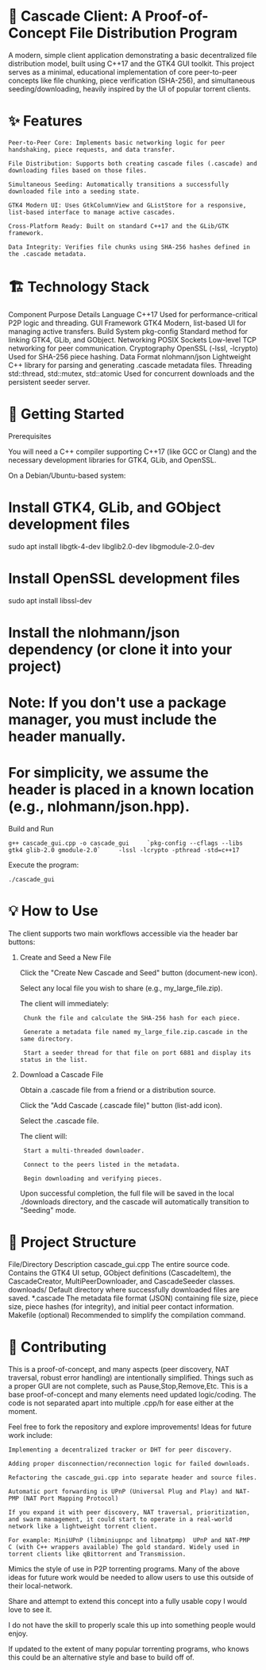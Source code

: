 🌊 Cascade Client: A Proof-of-Concept File Distribution Program
===

A modern, simple client application demonstrating a basic decentralized file distribution model, built using C++17 and the GTK4 GUI toolkit. This project serves as a minimal, educational implementation of core peer-to-peer concepts like file chunking, piece verification (SHA-256), and simultaneous seeding/downloading, heavily inspired by the UI of popular torrent clients.

✨ Features
===

    Peer-to-Peer Core: Implements basic networking logic for peer handshaking, piece requests, and data transfer.

    File Distribution: Supports both creating cascade files (.cascade) and downloading files based on those files.

    Simultaneous Seeding: Automatically transitions a successfully downloaded file into a seeding state.

    GTK4 Modern UI: Uses GtkColumnView and GListStore for a responsive, list-based interface to manage active cascades.

    Cross-Platform Ready: Built on standard C++17 and the GLib/GTK framework.

    Data Integrity: Verifies file chunks using SHA-256 hashes defined in the .cascade metadata.

🏗️ Technology Stack
===

Component	Purpose	Details
Language	C++17	Used for performance-critical P2P logic and threading.
GUI Framework	GTK4	Modern, list-based UI for managing active transfers.
Build System	pkg-config	Standard method for linking GTK4, GLib, and GObject.
Networking	POSIX Sockets	Low-level TCP networking for peer communication.
Cryptography	OpenSSL (-lssl, -lcrypto)	Used for SHA-256 piece hashing.
Data Format	nlohmann/json	Lightweight C++ library for parsing and generating .cascade metadata files.
Threading	std::thread, std::mutex, std::atomic	Used for concurrent downloads and the persistent seeder server.

🚀 Getting Started
===

Prerequisites

You will need a C++ compiler supporting C++17 (like GCC or Clang) and the necessary development libraries for GTK4, GLib, and OpenSSL.

On a Debian/Ubuntu-based system:

# Install GTK4, GLib, and GObject development files
sudo apt install libgtk-4-dev libglib2.0-dev libgmodule-2.0-dev

# Install OpenSSL development files
sudo apt install libssl-dev

# Install the nlohmann/json dependency (or clone it into your project)
# Note: If you don't use a package manager, you must include the header manually.
# For simplicity, we assume the header is placed in a known location (e.g., nlohmann/json.hpp).

Build and Run
    
```g++ cascade_gui.cpp -o cascade_gui     `pkg-config --cflags --libs gtk4 glib-2.0 gmodule-2.0`     -lssl -lcrypto -pthread -std=c++17```

Execute the program:

    ./cascade_gui

💡 How to Use
===
The client supports two main workflows accessible via the header bar buttons:

1. Create and Seed a New File

    Click the "Create New Cascade and Seed" button (document-new icon).

    Select any local file you wish to share (e.g., my_large_file.zip).

    The client will immediately:

        Chunk the file and calculate the SHA-256 hash for each piece.

        Generate a metadata file named my_large_file.zip.cascade in the same directory.

        Start a seeder thread for that file on port 6881 and display its status in the list.

2. Download a Cascade File

    Obtain a .cascade file from a friend or a distribution source.

    Click the "Add Cascade (.cascade file)" button (list-add icon).

    Select the .cascade file.

    The client will:

        Start a multi-threaded downloader.

        Connect to the peers listed in the metadata.

        Begin downloading and verifying pieces.

    Upon successful completion, the full file will be saved in the local ./downloads directory, and the cascade will automatically transition to "Seeding" mode.

📘 Project Structure
===

File/Directory	Description
cascade_gui.cpp	The entire source code. Contains the GTK4 UI setup, GObject definitions (CascadeItem), the CascadeCreator, MultiPeerDownloader, and CascadeSeeder classes.
downloads/	Default directory where successfully downloaded files are saved.
*.cascade	The metadata file format (JSON) containing file size, piece size, piece hashes (for integrity), and initial peer contact information.
Makefile (optional)	Recommended to simplify the compilation command.

🤝 Contributing
===

This is a proof-of-concept, and many aspects (peer discovery, NAT traversal, robust error handling) are intentionally simplified.
Things such as a proper GUI are not complete, such as Pause,Stop,Remove,Etc. This is a base proof-of-concept and many elements need updated logic/coding.
The code is not separated apart into multiple .cpp/h for ease either at the moment.

Feel free to fork the repository and explore improvements! Ideas for future work include:

    Implementing a decentralized tracker or DHT for peer discovery.

    Adding proper disconnection/reconnection logic for failed downloads.

    Refactoring the cascade_gui.cpp into separate header and source files.
    
    Automatic port forwarding is UPnP (Universal Plug and Play) and NAT-PMP (NAT Port Mapping Protocol)

    If you expand it with peer discovery, NAT traversal, prioritization, and swarm management, it could start to operate in a real-world network like a lightweight torrent client.

    For example: MiniUPnP (libminiupnpc and libnatpmp)	UPnP and NAT-PMP	C (with C++ wrappers available)	The gold standard. Widely used in torrent clients like qBittorrent and Transmission.

Mimics the style of use in P2P torrenting programs. Many of the above ideas for future work would be needed to allow users to use this outside of their local-network.

Share and attempt to extend this concept into a fully usable copy I would love to see it. 

I do not have the skill to properly scale this up into something people would enjoy.

If updated to the extent of many popular torrenting programs, who knows this could be an alternative style and base to build off of.
